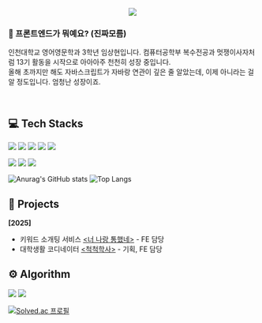 <!-- 헤더 -->
<p align="center">
  <img src="https://capsule-render.vercel.app/api?type=waving&color=auto&height=200&section=header&text=Sanghyun's+GitHub&fontSize=40&fontAlignY=40" />
</p>

<!-- 소개글 -->
<h3>🤔 프론트엔드가 뭐예요? (진짜모름)</h3>
<p>인천대학교 영어영문학과 3학년 임상현입니다. 컴퓨터공학부 복수전공과 멋쟁이사자처럼 13기 활동을 시작으로 아아아주 천천히 성장 중입니다. 
  <br />
  올해 초까지만 해도 자바스크립트가 자바랑 연관이 깊은 줄 알았는데, 이제 아니라는 걸 알 정도입니다. 엄청난 성장이죠.</p>
<br />

## 💻 Tech Stacks
<p>
  <img src="https://img.shields.io/badge/HTML5-E34F26?style=flat-square&logo=html5&logoColor=white"/>
  <img src="https://img.shields.io/badge/CSS-663399?style=flat-square&logo=css&logoColor=white"/>
  <img src="https://img.shields.io/badge/JavaScript-F7DF1E?style=flat-square&logo=javascript&logoColor=white"/>
  <img src="https://img.shields.io/badge/React-61DAFB?style=flat-square&logo=react&logoColor=white"/>
  <img src="https://img.shields.io/badge/Node.js-5FA04E?style=flat-square&logo=node.js&logoColor=white"/>
</p>
<p>
  <img src="https://img.shields.io/badge/Git-F05032?style=flat-square&logo=git&logoColor=white"/>
  <img src="https://img.shields.io/badge/GitHub-181717?style=flat-square&logo=github&logoColor=white"/>
  <img src="https://img.shields.io/badge/Notion-000000?style=flat-square&logo=notion&logoColor=white"/>
</p>

<!-- 깃허브 스탯 -->
![Anurag's GitHub stats](https://github-readme-stats.vercel.app/api?username=sh2624&show_icons=true&theme=transparent)
![Top Langs](https://github-readme-stats.vercel.app/api/top-langs/?username=sh2624&layout=compact&theme=transparent)

## 📂 Projects
<b>[2025]</b>
* 키워드 소개팅 서비스 <a href="https://github.com/LikeLion-INU/Festival_13th_Frontend"><너 나랑 통했네></a> - FE 담당
* 대학생활 코디네이터 <a href="https://github.com/LikeLion13th-mini-Hackathon/frontend"><척척학사></a> - 기획, FE 담당

## ⚙️ Algorithm
<p>
  <img src="https://img.shields.io/badge/C/C++-00599C?style=flat-square&logo=cplusplus&logoColor=white"/>
  <img src="https://img.shields.io/badge/Python-3776AB?style=flat-square&logo=python&logoColor=white"/>
</p>

<!-- 백준 프로필 -->
[![Solved.ac 프로필](http://mazassumnida.wtf/api/generate_badge?boj=sh2624)](https://solved.ac/sh2624)
